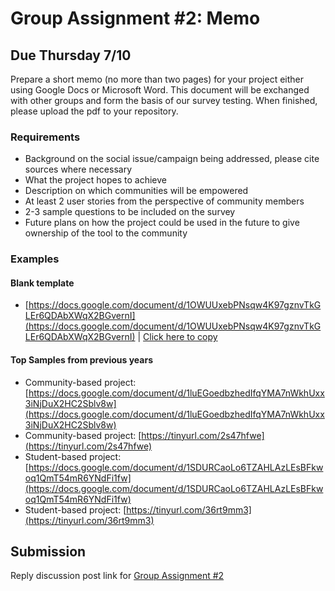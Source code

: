 # Group Assignment #2: Memo

## Due Thursday 7/10

Prepare a short memo (no more than two pages) for your project either using Google Docs or Microsoft Word. This document will be exchanged with other groups and form the basis of our survey testing. When finished, please upload the pdf to your repository.

### Requirements

- Background on the social issue/campaign being addressed, please cite sources where necessary
- What the project hopes to achieve
- Description on which communities will be empowered
- At least 2 user stories from the perspective of community members
- 2-3 sample questions to be included on the survey
- Future plans on how the project could be used in the future to give ownership of the tool to the community

### Examples

#### Blank template

- [https://docs.google.com/document/d/1OWUUxebPNsqw4K97gznvTkGLEr6QDAbXWqX2BGvernI](https://docs.google.com/document/d/1OWUUxebPNsqw4K97gznvTkGLEr6QDAbXWqX2BGvernI) | [Click here to copy](https://docs.google.com/document/d/1OWUUxebPNsqw4K97gznvTkGLEr6QDAbXWqX2BGvernI/copy)

#### Top Samples from previous years

- Community-based project: [https://docs.google.com/document/d/1luEGoedbzhedIfqYMA7nWkhUxx3iNjDuX2HC2Sblv8w](https://docs.google.com/document/d/1luEGoedbzhedIfqYMA7nWkhUxx3iNjDuX2HC2Sblv8w)
- Community-based project: [https://tinyurl.com/2s47hfwe](https://tinyurl.com/2s47hfwe)
- Student-based project: [https://docs.google.com/document/d/1SDURCaoLo6TZAHLAzLEsBFkwoq1QmT54mR6YNdFi1fw](https://docs.google.com/document/d/1SDURCaoLo6TZAHLAzLEsBFkwoq1QmT54mR6YNdFi1fw)
- Student-based project: [https://tinyurl.com/36rt9mm3](https://tinyurl.com/36rt9mm3)


## Submission

Reply discussion post link for [Group Assignment #2](https://github.com/albertkun/24SU-ASIAAM-191A/discussions/38)
